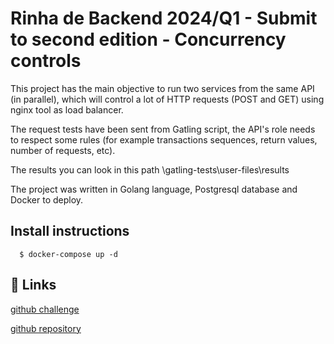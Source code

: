 
# Rinha de Backend 2024/Q1 - Submit to second edition - Concurrency controls

This project has the main objective to run two services from the same API (in parallel), which will control a lot of HTTP requests (POST and GET) using nginx tool as load balancer.

The request tests have been sent from Gatling script, the API's role needs to respect some rules (for example transactions sequences, return values, number of requests, etc). 

The results you can look in this path \gatling-tests\user-files\results

The project was written in Golang language, Postgresql database and Docker to deploy. 



## Install instructions


```
  $ docker-compose up -d
```



## 🔗 Links
[github challenge](https://github.com/zanfranceschi/rinha-de-backend-2024-q1)

[github repository](https://github.com/rp83t1/rinha-de-backend-2024-q1)
